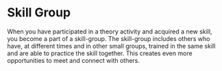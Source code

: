 # Skill Group

When you have participated in a theory activity and acquired a new skill, you become a part of a skill-group. The skill-group includes others who have, at different times and in other small groups, trained in the same skill and are able to practice the skill together. This creates even more opportunities to meet and connect with others.